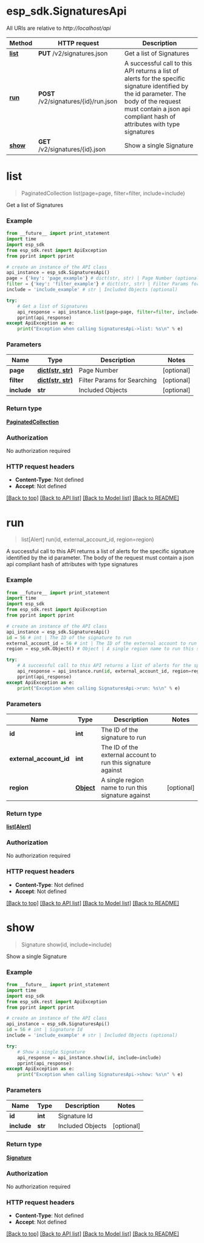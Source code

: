 # esp_sdk.SignaturesApi

All URIs are relative to *http://localhost/api*

Method | HTTP request | Description
------------- | ------------- | -------------
[**list**](SignaturesApi.md#list) | **PUT** /v2/signatures.json | Get a list of Signatures
[**run**](SignaturesApi.md#run) | **POST** /v2/signatures/{id}/run.json | A successful call to this API returns a list of alerts for the specific signature identified by the id parameter. The body of the request must contain a json api compliant hash of attributes with type signatures
[**show**](SignaturesApi.md#show) | **GET** /v2/signatures/{id}.json | Show a single Signature


# **list**
> PaginatedCollection list(page=page, filter=filter, include=include)

Get a list of Signatures

### Example 
```python
from __future__ import print_statement
import time
import esp_sdk
from esp_sdk.rest import ApiException
from pprint import pprint

# create an instance of the API class
api_instance = esp_sdk.SignaturesApi()
page = {'key': 'page_example'} # dict(str, str) | Page Number (optional)
filter = {'key': 'filter_example'} # dict(str, str) | Filter Params for Searching (optional)
include = 'include_example' # str | Included Objects (optional)

try: 
    # Get a list of Signatures
    api_response = api_instance.list(page=page, filter=filter, include=include)
    pprint(api_response)
except ApiException as e:
    print("Exception when calling SignaturesApi->list: %s\n" % e)
```

### Parameters

Name | Type | Description  | Notes
------------- | ------------- | ------------- | -------------
 **page** | [**dict(str, str)**](str.md)| Page Number | [optional] 
 **filter** | [**dict(str, str)**](str.md)| Filter Params for Searching | [optional] 
 **include** | **str**| Included Objects | [optional] 

### Return type

[**PaginatedCollection**](PaginatedCollection.md)

### Authorization

No authorization required

### HTTP request headers

 - **Content-Type**: Not defined
 - **Accept**: Not defined

[[Back to top]](#) [[Back to API list]](../README.md#documentation-for-api-endpoints) [[Back to Model list]](../README.md#documentation-for-models) [[Back to README]](../README.md)

# **run**
> list[Alert] run(id, external_account_id, region=region)

A successful call to this API returns a list of alerts for the specific signature identified by the id parameter. The body of the request must contain a json api compliant hash of attributes with type signatures

### Example 
```python
from __future__ import print_statement
import time
import esp_sdk
from esp_sdk.rest import ApiException
from pprint import pprint

# create an instance of the API class
api_instance = esp_sdk.SignaturesApi()
id = 56 # int | The ID of the signature to run
external_account_id = 56 # int | The ID of the external account to run this signature against
region = esp_sdk.Object() # Object | A single region name to run this signature against (optional)

try: 
    # A successful call to this API returns a list of alerts for the specific signature identified by the id parameter. The body of the request must contain a json api compliant hash of attributes with type signatures
    api_response = api_instance.run(id, external_account_id, region=region)
    pprint(api_response)
except ApiException as e:
    print("Exception when calling SignaturesApi->run: %s\n" % e)
```

### Parameters

Name | Type | Description  | Notes
------------- | ------------- | ------------- | -------------
 **id** | **int**| The ID of the signature to run | 
 **external_account_id** | **int**| The ID of the external account to run this signature against | 
 **region** | [**Object**](.md)| A single region name to run this signature against | [optional] 

### Return type

[**list[Alert]**](Alert.md)

### Authorization

No authorization required

### HTTP request headers

 - **Content-Type**: Not defined
 - **Accept**: Not defined

[[Back to top]](#) [[Back to API list]](../README.md#documentation-for-api-endpoints) [[Back to Model list]](../README.md#documentation-for-models) [[Back to README]](../README.md)

# **show**
> Signature show(id, include=include)

Show a single Signature

### Example 
```python
from __future__ import print_statement
import time
import esp_sdk
from esp_sdk.rest import ApiException
from pprint import pprint

# create an instance of the API class
api_instance = esp_sdk.SignaturesApi()
id = 56 # int | Signature Id
include = 'include_example' # str | Included Objects (optional)

try: 
    # Show a single Signature
    api_response = api_instance.show(id, include=include)
    pprint(api_response)
except ApiException as e:
    print("Exception when calling SignaturesApi->show: %s\n" % e)
```

### Parameters

Name | Type | Description  | Notes
------------- | ------------- | ------------- | -------------
 **id** | **int**| Signature Id | 
 **include** | **str**| Included Objects | [optional] 

### Return type

[**Signature**](Signature.md)

### Authorization

No authorization required

### HTTP request headers

 - **Content-Type**: Not defined
 - **Accept**: Not defined

[[Back to top]](#) [[Back to API list]](../README.md#documentation-for-api-endpoints) [[Back to Model list]](../README.md#documentation-for-models) [[Back to README]](../README.md)

